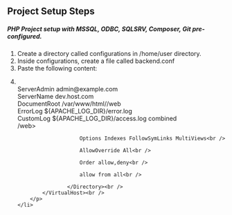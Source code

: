 <h2>Project Setup Steps</h2>
<h5>PHP Project setup with MSSQL, ODBC, SQLSRV, Composer, Git pre-configured.</h5>
<ol>
    <li>Create a directory called configurations in /home/user directory.</li>
    <li>Inside configurations, create a file called backend.conf</li>
    <li>Paste the following content:</li>
    <li>
        <p>
            <VirtualHost *:80> <br />
                ServerAdmin admin@example.com<br />
                ServerName dev.host.com<br />
                DocumentRoot /var/www/html/<project_name>/web<br />
                    ErrorLog ${APACHE_LOG_DIR}/error.log<br />
                    CustomLog ${APACHE_LOG_DIR}/access.log combined<br />
                    <Directory /var/www/html/<project_name>/web><br />

                        Options Indexes FollowSymLinks MultiViews<br />

                        AllowOverride All<br />

                        Order allow,deny<br />

                        allow from all<br />

                    </Directory><br />
            </VirtualHost><br />
        </p>
    </li>
</ol>